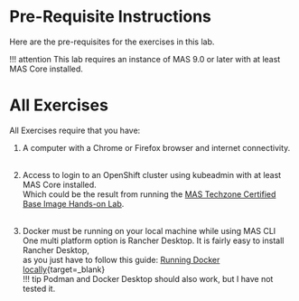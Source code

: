 # Pre-Requisite Instructions

Here are the pre-requisites for the exercises in this lab. 

!!! attention
    This lab requires an instance of MAS 9.0 or later with at least MAS Core installed.</br>



# All Exercises

All Exercises require that you have:

1.  A computer with a Chrome or Firefox browser and internet connectivity.</br></br>

2.  Access to login to an OpenShift cluster using kubeadmin with at least MAS Core installed.</br>
Which could be the result from running the [MAS Techzone Certified Base Image Hands-on Lab](../../mas_techzone_base).</br></br>

3.  Docker must be running on your local machine while using MAS CLI</br>
One multi platform option is Rancher Desktop. It is fairly easy to install Rancher Desktop,</br>
as you just have to follow this guide: [Running Docker locally](https://docs.rancherdesktop.io/getting-started/installation/){target=_blank}</br>
!!! tip
    Podman and Docker Desktop should also work, but I have not tested it.
